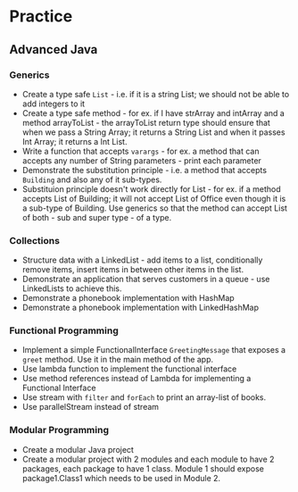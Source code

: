 # Practice


## Advanced Java
### Generics
- Create a type safe `List` - i.e. if it is a string List; we should not be able to add integers to it
- Create a type safe method - for ex. if I have strArray and intArray and a method arrayToList - the arrayToList return type should ensure that when we pass a String Array; it returns a String List and when it passes Int Array; it returns a Int List.
- Write a function that accepts `varargs` - for ex. a method that can accepts any number of String parameters - print each parameter
- Demonstrate the substitution principle - i.e. a method that accepts `Building` and also any of it sub-types.
- Substituion principle doesn't work directly for List - for ex. if a method accepts List of Building; it will not accept List of Office even though it 
is a sub-type of Building.  Use generics so that the method can accept List of both - sub and super type - of a type.

### Collections
- Structure data with a LinkedList - add items to a list, conditionally remove items, insert items in between other items in the list.
- Demonstrate an application that serves customers in a queue - use LinkedLists to achieve this. 
- Demonstrate a phonebook implementation with HashMap
- Demonstrate a phonebook implementation with LinkedHashMap

### Functional Programming
- Implement a simple FunctionalInterface `GreetingMessage` that exposes a `greet` method.  Use it in the main method of the app.
- Use lambda function to implement the functional interface
- Use method references instead of Lambda for implementing a Functional Interface
- Use stream with `filter` and `forEach` to print an array-list of books.
- Use parallelStream instead of stream

### Modular Programming
- Create a modular Java project
- Create a modular project with 2 modules and each module to have 2 packages, each package to have 1 class.  Module 1 should expose package1.Class1 which needs to be used in Module 2.
